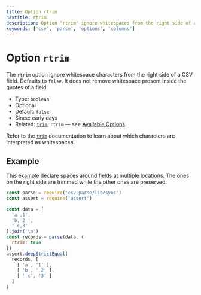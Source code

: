 ```yaml
---
title: Option rtrim
navtitle: rtrim
description: Option "rtrim" ignore whitespaces from the right side of a CSV field.
keywords: ['csv', 'parse', 'options', 'columns']
---
```


# Option `rtrim`

The `rtrim` option ignore whitespace characters from the right side of a CSV field. Defaults to `false`. It does not remove whitespace present inside the quotes of a field.

* Type: `boolean`
* Optional
* Default: `false`
* Since: early days
* Related: [`trim`](/parse/options/trim/), `rtrim` &mdash; see [Available Options](/parse/options/#available-options)

Refer to the [`trim`](/parse/options/trim/) documentation to learn about which characters are interpreted as whitespaces.

## Example

This [example](https://github.com/adaltas/node-csv-parse/blob/master/samples/option.rtrim.js) declare spaces around fields at multiple locations. The ones on the right side are trimmed while the other ones are preserved.

```js
const parse = require('csv-parse/lib/sync')
const assert = require('assert')

const data = [
  'a ,1',
  'b, 2 ',
  ' c,3'
].join('\n')
const records = parse(data, {
  rtrim: true
})
assert.deepStrictEqual(
  records, [
    [ 'a', '1' ],
    [ 'b', ' 2' ],
    [ ' c', '3' ]
  ]
)
```
